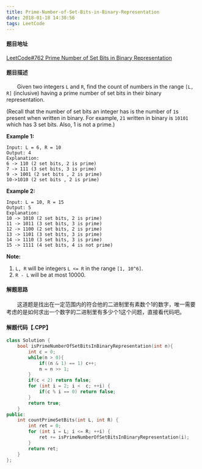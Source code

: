 ```yaml
---
title: Prime-Number-of-Set-Bits-in-Binary-Representation
date: 2018-01-18 14:30:56
tags: LeetCode
---
```


#### 题目地址

[LeetCode#762 Prime Number of Set Bits in Binary Representation](https://leetcode.com/problems/prime-number-of-set-bits-in-binary-representation/description/)

#### 题目描述

&emsp;&emsp;Given two integers `L` and `R`, find the count of numbers in the range `[L, R]` (inclusive) having a prime number of set bits in their binary representation.

(Recall that the number of set bits an integer has is the number of `1`s present when written in binary. For example, `21` written in binary is `10101` which has 3 set bits. Also, 1 is not a prime.)

<!--more-->

**Example 1:**

```
Input: L = 6, R = 10
Output: 4
Explanation:
6 -> 110 (2 set bits, 2 is prime)
7 -> 111 (3 set bits, 3 is prime)
9 -> 1001 (2 set bits , 2 is prime)
10->1010 (2 set bits , 2 is prime)

```

**Example 2:**

```
Input: L = 10, R = 15
Output: 5
Explanation:
10 -> 1010 (2 set bits, 2 is prime)
11 -> 1011 (3 set bits, 3 is prime)
12 -> 1100 (2 set bits, 2 is prime)
13 -> 1101 (3 set bits, 3 is prime)
14 -> 1110 (3 set bits, 3 is prime)
15 -> 1111 (4 set bits, 4 is not prime)

```

**Note:**

1. `L, R` will be integers `L <= R` in the range `[1, 10^6]`.
2. `R - L` will be at most 10000.

#### 解题思路

&emsp;&emsp;这道题是找出在一定范围内的符合他的二进制里有素数个1的数字，唯一需要考虑的是如何求出一个数字的二进制里有多少个1这个问题，直接看代码吧。

#### 解题代码【.CPP】

```c++
class Solution {
    bool isPrimeNumberOfSetBitsInBinaryRepresentation(int n){
        int c = 0;
        while(n > 0){
            if((n & 1) == 1) c++;
            n = n >> 1;
        }
        if(c < 2) return false;
        for (int i = 2; i <  c; ++i) {
            if(c % i == 0) return false;
        }
        return true;
    }
public:
    int countPrimeSetBits(int L, int R) {
        int ret = 0;
        for (int i = L; i <= R; ++i) {
            ret += isPrimeNumberOfSetBitsInBinaryRepresentation(i);
        }
        return ret;
    }
};
```

